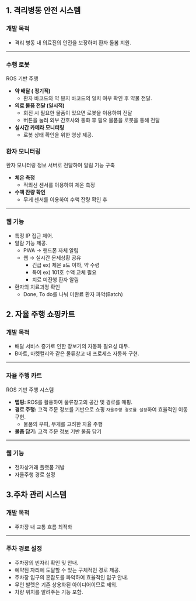 
## 1. 격리병동 안전 시스템

### **개발 목적**

- 격리 병동 내 의료진의 안전을 보장하며 환자 돌봄 지원.

---

### 수행 로봇

ROS 기반 주행

- **약 배달 ( 정기적)**
    - 환자 바코드와 약 봉지 바코드의 일치 여부 확인 후 약물 전달.
- **의료 물품 전달 (일시적)**
    - 회진 시 필요한 물품이 있으면 로봇을 이용하여 전달
    - 버튼을 눌러 외부 간호사와 통화 후 필요 물품을 로봇을 통해 전달
- **실시간 카메라 모니터링**
    - 로봇 상태 확인을 위한 영상 제공.

### 환자 모니터링

환자 모니터링 정보 서버로 전달하여 알림 기능 구축

- **체온 측정**
    - 적외선 센서를 이용하여 체온 측정
- **수액 잔량 확인**
    - 무게 센서를 이용하여 수액 잔량 확인 후

---

### 웹 기능

- 특정 IP 접근 제어.
- 알람 기능 제공.
    - PWA → 핸드폰 자체 알림
    - 웹 → 실시간 문제상황 공유
        - 긴급 ex)  체온 a도 이하, 약 수령
        - 특이 ex) 101호 수액 교체 필요
        - 치료 미진행 환자 알림
- 환자의 치료과정 확인
    - Done, To do를 나눠 미완료 환자 파악(Batch)

## 2. 자율 주행 쇼핑카트

### 개발 목적

- 배달 서비스 증가로 인한 장보기의 자동화 필요성 대두.
- B마트, 마켓컬리와 같은 물류창고 내 프로세스 자동화 구현.

---

### 자율 주행 카트

ROS 기반 주행 시스템

- **맵핑:** ROS를 활용하여 물류창고의 공간 및 경로를 매핑.
- **경로 주행:** 고객 주문 정보를 기반으로 쇼핑 `자율주행 경로를 설정`하여 효율적인 이동 구현.
    - 물품의 부피, 무게를 고려한 자율 주행
- **물품 담기:** 고객 주문 정보 기반 물품 담기

---

### 웹 기능

- 전자상거래 플랫폼 개발
- 자율주행 경로 설정

## **3.주차 관리 시스템**

### 개발 목적

- 주차장 내 교통 흐름 최적화

---

### 주차 경로 설정

- 주차장의 빈자리 확인 및 안내.
- 예약된 자리에 도달할 수 있는 구체적인 경로 제공.
- 주차장 입구의 혼잡도를 파악하여 효율적인 입구 안내.
- 무인 발렛은 기존 상용화된 아이디어이므로 제외.
- 차량 위치를 알려주는 기능 포함.
